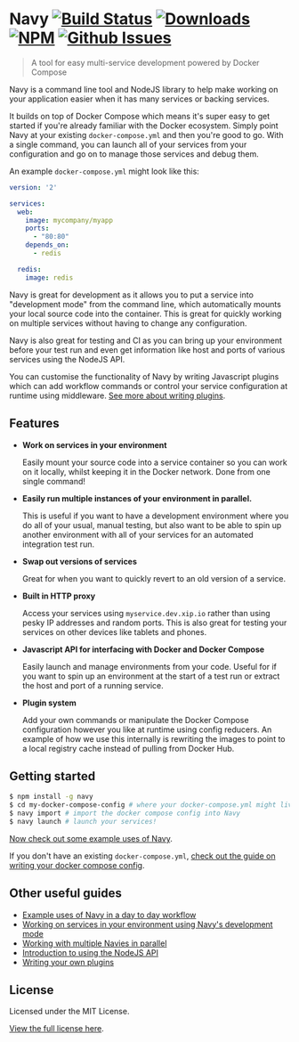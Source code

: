 Navy [![Build Status](https://img.shields.io/travis/momentumft/navy/master.svg?style=flat)](https://travis-ci.org/momentumft/navy) [![Downloads](https://img.shields.io/npm/dm/navy.svg)](https://npmjs.com/package/navy) [![NPM](https://img.shields.io/npm/v/navy.svg)](https://npmjs.com/package/navy) [![Github Issues](https://img.shields.io/github/license/momentumft/navy.svg)](https://github.com/momentumft/navy)
==================

> A tool for easy multi-service development powered by Docker Compose

Navy is a command line tool and NodeJS library to help make working on your application easier when it has many services or backing services.

It builds on top of Docker Compose which means it's super easy to get started if you're already familiar with the Docker ecosystem. Simply point Navy at your existing `docker-compose.yml` and then you're good to go. With a single command, you can launch all of your services from your configuration and go on to manage those services and debug them.

An example `docker-compose.yml` might look like this:

```yaml
version: '2'

services:
  web:
    image: mycompany/myapp
    ports:
      - "80:80"
    depends_on:
      - redis

  redis:
    image: redis
```

Navy is great for development as it allows you to put a service into "development mode" from the command line, which automatically mounts your local source code into the container. This is great for quickly working on multiple services without having to change any configuration.

Navy is also great for testing and CI as you can bring up your environment before your test run and even get information like host and ports of various services using the NodeJS API.

You can customise the functionality of Navy by writing Javascript plugins which can add workflow commands or control your service configuration at runtime using middleware. [See more about writing plugins](docs/writing-plugins.md).


## Features

- **Work on services in your environment**

  Easily mount your source code into a service container so you can work on it locally, whilst keeping it in the Docker network.
  Done from one single command!

- **Easily run multiple instances of your environment in parallel.**

  This is useful if you want to have a development environment where you do all of your usual, manual testing,
  but also want to be able to spin up another environment with all of your services for an automated integration test run.

- **Swap out versions of services**

  Great for when you want to quickly revert to an old version of a service.

- **Built in HTTP proxy**

  Access your services using `myservice.dev.xip.io` rather than using pesky IP addresses and random ports.
  This is also great for testing your services on other devices like tablets and phones.

- **Javascript API for interfacing with Docker and Docker Compose**

  Easily launch and manage environments from your code. Useful for if you want to spin up an environment at the start of a test run or extract the host and port of a running service.

- **Plugin system**

  Add your own commands or manipulate the Docker Compose configuration however you like at runtime using config reducers.
  An example of how we use this internally is rewriting the images to point to a local registry cache instead of pulling from Docker Hub.


## Getting started

```sh
$ npm install -g navy
$ cd my-docker-compose-config # where your docker-compose.yml might live
$ navy import # import the docker compose config into Navy
$ navy launch # launch your services!
```

[Now check out some example uses of Navy](docs/example-uses.md).

If you don't have an existing `docker-compose.yml`, [check out the guide on writing your docker compose config](docs/creating-docker-compose-config.md).


## Other useful guides

- [Example uses of Navy in a day to day workflow](docs/example-uses.md)
- [Working on services in your environment using Navy's development mode](docs/development-mode.md)
- [Working with multiple Navies in parallel](docs/multiple-navies.md)
- [Introduction to using the NodeJS API](docs/api-intro.md)
- [Writing your own plugins](docs/writing-plugins.md)


## License

Licensed under the MIT License.

[View the full license here](https://raw.githubusercontent.com/momentumft/navy/master/LICENSE).
